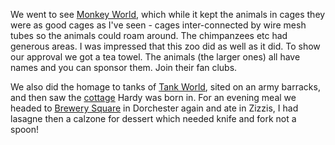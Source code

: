 We went to see [Monkey World](http://www.monkeyworld.org/), which while it kept the animals in cages they were as good cages as I've seen - cages inter-connected by wire mesh tubes so the animals could roam around. The chimpanzees etc had generous areas. I was impressed that this zoo did as well as it did. To show our approval we got a tea towel. The animals (the larger ones) all have names and you can sponsor them. Join their fan clubs.

We also did the homage to tanks of [Tank World](https://www.tankmuseum.org/home), sited on an army barracks, and then saw the [cottage](https://www.nationaltrust.org.uk/hardys-cottage) Hardy was born in. For an evening meal we headed to [Brewery Square](http://www.brewerysquare.com/) in Dorchester again and ate in Zizzis, I had lasagne then a calzone for dessert which needed knife and fork not a spoon!
